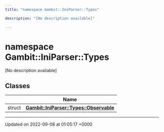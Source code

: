 ```yaml
---
title: "namespace Gambit::IniParser::Types"

description: "[No description available]"

---
```


# namespace Gambit::IniParser::Types

[No description available]

## Classes

|                | Name           |
| -------------- | -------------- |
| struct | **[Gambit::IniParser::Types::Observable](/documentation/code/classes/structgambit_1_1iniparser_1_1types_1_1observable/)**  |






-------------------------------

Updated on 2022-09-08 at 01:05:17 +0000